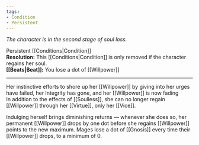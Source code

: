 ```yaml
---
tags:
- Condition
- Persistent
---
```


_The character is in the second stage of soul loss._

Persistent [[Conditions|Condition]]\
**Resolution:** This [[Conditions|Condition]] is only removed if the character regains her soul.\
**[[Beats|Beat]]:** You lose a dot of [[Willpower]]

---

Her instinctive efforts to shore up her [[Willpower]] by giving into her urges have failed, her Integrity has gone, and her [[Willpower]] is now fading\
In addition to the effects of [[Soulless]], she can no longer regain [[Willpower]] through her [[Virtue]], only her [[Vice]].

Indulging herself brings diminishing returns — whenever she does so, her permanent [[Willpower]] drops by one dot before she regains [[Willpower]] points to the new maximum. Mages lose a dot of [[Gnosis]] every time their [[Willpower]] drops, to a minimum of 0.